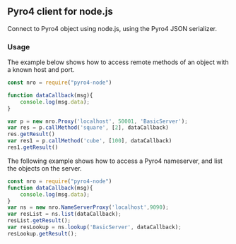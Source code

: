 ## Pyro4 client for node.js

Connect to Pyro4 object using node.js, using the Pyro4 JSON serializer.

### Usage

The example below shows how to access remote methods of an object with a known
host and port.

```javascript
const nro = require("pyro4-node")

function dataCallback(msg){
    console.log(msg.data);
}

var p = new nro.Proxy('localhost', 50001, 'BasicServer');
var res = p.callMethod('square', [2], dataCallback)
res.getResult()
var res1 = p.callMethod('cube', [100], dataCallback)
res1.getResult()
```

The following example shows how to access a Pyro4 nameserver, and list the
objects on the server.

```javascript
const nro = require("pyro4-node")
function dataCallback(msg){
    console.log(msg.data);
}
var ns = new nro.NameServerProxy('localhost',9090);
var resList = ns.list(dataCallback);
resList.getResult();
var resLookup = ns.lookup('BasicServer', dataCallback);
resLookup.getResult();
```
